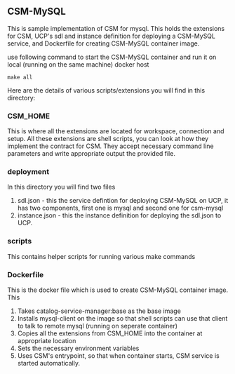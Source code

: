 ## CSM-MySQL
This is sample implementation of CSM for mysql. This holds the extensions for CSM, UCP's sdl and instance definition for deploying a CSM-MySQL service, and Dockerfile for creating CSM-MySQL container image.

use following command to start the CSM-MySQL container and run it on local (running on the same machine) docker host
```
make all
```

Here are the details of various scripts/extensions you will find in this directory:

### CSM_HOME
This is where all the extensions are located for workspace, connection and setup. All these extensions are shell scripts, you can look at how they implement the contract for CSM. They accept necessary command line parameters and write appropriate output the provided file.

### deployment
In this directory you will find two files
1. sdl.json - this the service defintion for deploying CSM-MySQL on UCP, it has two components, first one is mysql and second one for csm-mysql
2. instance.json - this the instance definition for deploying the sdl.json to UCP.

### scripts
This contains helper scripts for running various make commands

### Dockerfile
This is the docker file which is used to create CSM-MySQL container image. This
1. Takes catalog-service-manager:base as the base image
2. Installs mysql-client on the image so that shell scripts can use that client to talk to remote mysql (running on seperate container)
2. Copies all the extensions from CSM_HOME into the container at appropriate location
3. Sets the necessary environment variables
4. Uses CSM's entrypoint, so that when container starts, CSM service is started automatically.
